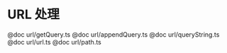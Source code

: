 URL 处理
========================================================

@doc url/getQuery.ts
@doc url/appendQuery.ts
@doc url/queryString.ts
@doc url/url.ts
@doc url/path.ts
